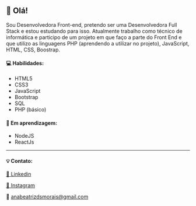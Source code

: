 <h2>👋 Olá!</h2>

<p>Sou Desenvolvedora Front-end, pretendo ser uma Desenvolvedora Full Stack e estou estudando para isso. 
  Atualmente trabalho como técnico de informática e participo de um projeto em que faço a parte do Front End e que utilizo as linguagens PHP (aprendendo a utilizar no projeto), JavaScript, HTML, CSS, Boostrap.
</p>

<h4>💻 Habilidades:</h4>
<ul>
  <li>HTML5</li>
  <li>CSS3</li>
  <li>JavaScript</li>
  <li>Bootstrap</li>
  <li>SQL</li>
  <li>PHP (básico)</li>
</ul>

<h4>📝 Em aprendizagem:</h4>
<ul>
  <li>NodeJS</li>
  <li>ReactJs</li>
</ul>

<hr>

<h4>💡 Contato:</h4>

<a href="https://www.linkedin.com/in/anabeatrizdsm/" target="_blank">🔗 Linkedin</a><br>

<a href="https://www.instagram.com/anabeatrizdsm_/" target="_blank">🔗 Instagram</a><br>

<span>📧 anabeatrizdsmorais@gmail.com</span>
